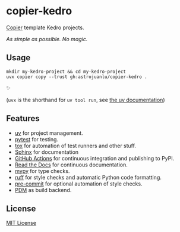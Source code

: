 # copier-kedro

[Copier](https://github.com/copier-org/copier) template Kedro projects.

_As simple as possible. No magic._

## Usage

```
mkdir my-kedro-project && cd my-kedro-project
uvx copier copy --trust gh:astrojuanlu/copier-kedro .
```

✨

(`uvx` is the shorthand for `uv tool run`, see [the uv documentation](https://docs.astral.sh/uv/guides/tools/))

## Features

- [uv] for project management.
- [pytest] for testing.
- [tox] for automation of test runners and other stuff.
- [Sphinx] for documentation
- [GitHub Actions] for continuous integration and publishing to PyPI.
- [Read the Docs] for continuous documentation.
- [mypy] for type checks.
- [ruff] for style checks and automatic Python code formatting.
- [pre-commit] for optional automation of style checks.
- [PDM] as build backend.

## License

[MIT License](LICENSE)

[uv]: https://github.com/astral-sh/uv
[copier]: https://github.com/copier-org/copier/
[mypy]: http://mypy.readthedocs.io/
[PDM]: https://pdm-project.org/
[pytest]: https://docs.pytest.org/
[Sphinx]: http://www.sphinx-doc.org/
[tox]: https://tox.readthedocs.io/
[ruff]: https://docs.astral.sh/ruff/
[pre-commit]: https://github.com/pre-commit/pre-commit/
[GitHub Actions]: https://github.com/features/actions/
[Read the Docs]: https://readthedocs.org/
